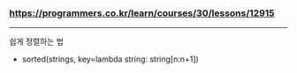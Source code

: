 
### https://programmers.co.kr/learn/courses/30/lessons/12915

* * *

쉽게 정렬하는 법
- sorted(strings, key=lambda string: string[n:n+1])


